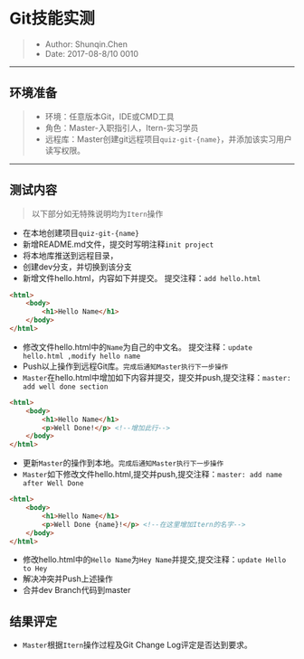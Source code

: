 # Git技能实测
> - Author: Shunqin.Chen
> - Date: 2017-08-8/10 0010

----
## 环境准备
> - 环境：任意版本Git，IDE或CMD工具
> - 角色：Master-入职指引人，Itern-实习学员
> - 远程库：Master创建git远程项目`quiz-git-{name}`，并添加该实习用户读写权限。
----

## 测试内容
> 以下部分如无特殊说明均为`Itern`操作

- 在本地创建项目`quiz-git-{name}`
- 新增README.md文件，提交时写明注释`init project`
- 将本地库推送到远程目录，
- 创建dev分支，并切换到该分支
- 新增文件hello.html，内容如下并提交。 提交注释：`add hello.html`
```html
<html>
    <body>
        <h1>Hello Name</h1>
    </body>
</html>
```
- 修改文件hello.html中的`Name`为自己的中文名。 提交注释：`update hello.html ,modify hello name`
- Push以上操作到远程Git库。`完成后通知Master执行下一步操作`
- `Master`在hello.html中增加如下内容并提交，提交并push,提交注释：`master: add well done section `

```html
<html>
    <body>
        <h1>Hello Name</h1>
        <p>Well Done!</p> <!--增加此行-->
    </body>
</html>
```

- 更新`Master`的操作到本地。`完成后通知Master执行下一步操作`
- `Master`如下修改文件hello.html,提交并push,提交注释：`master: add name after Well Done`

```html
<html>
    <body>
        <h1>Hello Name</h1>
        <p>Well Done {name}!</p> <!--在这里增加Itern的名字-->
    </body>
</html>
```
- 修改hello.html中的`Hello Name`为`Hey Name`并提交,提交注释：`update Hello to Hey`
- 解决冲突并Push上述操作
- 合并dev Branch代码到master

## 结果评定
- `Master`根据`Itern`操作过程及Git Change Log评定是否达到要求。
